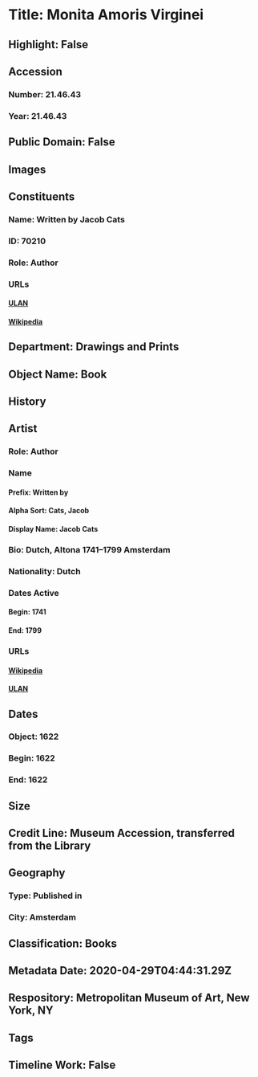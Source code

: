 # Title: Monita Amoris Virginei
## Highlight: False
## Accession
### Number: 21.46.43
### Year: 21.46.43
## Public Domain: False
## Images
## Constituents
### Name: Written by Jacob Cats
### ID: 70210
### Role: Author
### URLs
#### [ULAN](http://vocab.getty.edu/page/ulan/500008716)
#### [Wikipedia](https://www.wikidata.org/wiki/Q6118473)
## Department: Drawings and Prints
## Object Name: Book
## History
## Artist
### Role: Author
### Name
#### Prefix: Written by
#### Alpha Sort: Cats, Jacob
#### Display Name: Jacob Cats
### Bio: Dutch, Altona 1741–1799 Amsterdam
### Nationality: Dutch
### Dates Active
#### Begin: 1741
#### End: 1799
### URLs
#### [Wikipedia](https://www.wikidata.org/wiki/Q6118473)
#### [ULAN](http://vocab.getty.edu/page/ulan/500008716)
## Dates
### Object: 1622
### Begin: 1622
### End: 1622
## Size
## Credit Line: Museum Accession, transferred from the Library
## Geography
### Type: Published in
### City: Amsterdam
## Classification: Books
## Metadata Date: 2020-04-29T04:44:31.29Z
## Respository: Metropolitan Museum of Art, New York, NY
## Tags
## Timeline Work: False